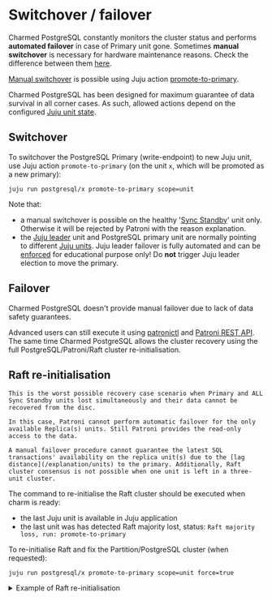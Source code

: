 # Switchover / failover

Charmed PostgreSQL constantly monitors the cluster status and performs **automated failover** in case of Primary unit gone. Sometimes **manual switchover** is necessary for hardware maintenance reasons. Check the difference between them [here](https://dbvisit.com/blog/difference-between-failover-vs-switchover).

[Manual switchover](https://en.wikipedia.org/wiki/Switchover) is possible using Juju action [promote-to-primary](https://charmhub.io/postgresql/actions#promote-to-primary). 

Charmed PostgreSQL has been designed for maximum guarantee of data survival in all corner cases. As such, allowed actions depend on the configured [Juju unit state](/explanation/units).

## Switchover 

To switchover the PostgreSQL Primary (write-endpoint) to new Juju unit, use Juju action `promote-to-primary` (on the unit `x`, which will be promoted as a new primary):

```text
juju run postgresql/x promote-to-primary scope=unit
```

Note that:
* a manual switchover is possible on the healthy '[Sync Standby](/explanation/units)' unit only. Otherwise it will be rejected by Patroni with the reason explanation.
* the [Juju leader](https://documentation.ubuntu.com/juju/3.6/reference/unit/#leader-unit) unit and PostgreSQL primary unit are normally pointing to different [Juju units](https://documentation.ubuntu.com/juju/3.6/reference/unit/). Juju leader failover is fully automated and can be [enforced](https://github.com/canonical/jhack?tab=readme-ov-file#elect) for educational purpose only! Do **not** trigger Juju leader election to move the primary.

## Failover

Charmed PostgreSQL doesn't provide manual failover due to lack of data safety guarantees.

Advanced users can still execute it using [patronictl](/reference/troubleshooting/cli-helpers) and [Patroni REST API](/reference/troubleshooting/cli-helpers). The same time Charmed PostgreSQL allows the cluster recovery using the full PostgreSQL/Patroni/Raft cluster re-initialisation.

## Raft re-initialisation

```{caution}
This is the worst possible recovery case scenario when Primary and ALL Sync Standby units lost simultaneously and their data cannot be recovered from the disc. 

In this case, Patroni cannot perform automatic failover for the only available Replica(s) units. Still Patroni provides the read-only access to the data.

A manual failover procedure cannot guarantee the latest SQL transactions' availability on the replica unit(s) due to the [lag distance](/explanation/units) to the primary. Additionally, Raft cluster consensus is not possible when one unit is left in a three-unit cluster. 
```

The command to re-initialise the Raft cluster should be executed when charm is ready:
* the last Juju unit is available in Juju application
* the last unit was has detected Raft majority lost, status: `Raft majority loss, run: promote-to-primary`

To re-initialise Raft and fix the Partition/PostgreSQL cluster (when requested):

```text
juju run postgresql/x promote-to-primary scope=unit force=true
```

<details><summary>Example of Raft re-initialisation</summary>

Deploy PostgreSQL 3 units:

```text
> juju deploy postgresql --channel 14/stable --config synchronous_node_count=1

> juju status 
Model       Controller  Cloud/Region         Version  SLA          Timestamp
postgresql  lxd         localhost/localhost  3.6.5    unsupported  14:50:19+02:00

App         Version  Status  Scale  Charm       Channel  Rev  Exposed  Message
postgresql  14.17    active      3  postgresql  14/edge  615  no       

Unit           Workload  Agent  Machine  Public address  Ports     Message
postgresql/0*  active    idle   0        10.189.210.53   5432/tcp  
postgresql/1   active    idle   1        10.189.210.166  5432/tcp  
postgresql/2   active    idle   2        10.189.210.188  5432/tcp  Primary

Machine  State    Address         Inst id        Base          AZ  Message
0        started  10.189.210.53   juju-422c1a-0  ubuntu@22.04      Running
1        started  10.189.210.166  juju-422c1a-1  ubuntu@22.04      Running
2        started  10.189.210.188  juju-422c1a-2  ubuntu@22.04      Running
```

Find the current primary/standby/replica:

```text
> juju ssh postgresql/0
ubuntu@juju-422c1a-0:~$ sudo -u snap_daemon patronictl -c /var/snap/charmed-postgresql/current/etc/patroni/patroni.yaml list
+ Cluster: postgresql (7499430436963402504) ---+-----------+----+-----------+
| Member       | Host           | Role         | State     | TL | Lag in MB |
+--------------+----------------+--------------+-----------+----+-----------+
| postgresql-0 | 10.189.210.53  | Sync Standby | streaming |  3 |         0 |
| postgresql-1 | 10.189.210.166 | Replica      | streaming |  3 |         0 |
| postgresql-2 | 10.189.210.188 | Leader       | running   |  3 |           |
+--------------+----------------+--------------+-----------+----+-----------+
```

Kill the leader and sync standby machines:

```text
> lxc stop --force juju-422c1a-0  && lxc stop --force juju-422c1a-2

> juju status 
Model       Controller  Cloud/Region         Version  SLA          Timestamp
postgresql  lxd         localhost/localhost  3.6.5    unsupported  14:54:40+02:00

App         Version  Status  Scale  Charm       Channel  Rev  Exposed  Message
postgresql  14.17    active    1/3  postgresql  14/edge  615  no       

Unit           Workload  Agent  Machine  Public address  Ports     Message
postgresql/0   unknown   lost   0        10.189.210.53   5432/tcp  agent lost, see 'juju show-status-log postgresql/0'
postgresql/1*  active    idle   1        10.189.210.166  5432/tcp  <<<<<<<<< Replica unit left only
postgresql/2   unknown   lost   2        10.189.210.188  5432/tcp  agent lost, see 'juju show-status-log postgresql/2'

Machine  State    Address         Inst id        Base          AZ  Message
0        down     10.189.210.53   juju-422c1a-0  ubuntu@22.04      Running
1        started  10.189.210.166  juju-422c1a-1  ubuntu@22.04      Running
2        down     10.189.210.188  juju-422c1a-2  ubuntu@22.04      Running
```

At this stage it is recommended to restore the lost nodes, they will rejoin the cluster automatically once Juju detects their availability.

To start Raft re-initialisation, remove DEAD machines as a signal to charm that they cannot be restored/started and no risks for split-brain:

```text
> juju remove-machine --force 0 
WARNING This command will perform the following actions:
will remove machine 0
- will remove unit postgresql/0
- will remove storage pgdata/0
Continue [y/N]? y

> juju remove-machine --force 2
WARNING This command will perform the following actions:
will remove machine 2
- will remove unit postgresql/2
- will remove storage pgdata/2
Continue [y/N]? y
```

Check the status to ensure `Raft majority loss`:

```text
> juju status
...
Unit           Workload  Agent      Machine  Public address  Ports     Message
postgresql/1*  blocked   executing  1        10.189.210.166  5432/tcp  Raft majority loss, run: promote-to-primary
...
```

Start Raft re-initialisation:

```text
> juju run postgresql/1 promote-to-primary scope=unit force=true
```

Wait for re-initiation to be completed:

```
> juju status
...
Unit           Workload     Agent      Machine  Public address  Ports     Message
postgresql/1*  maintenance  executing  3        10.189.210.166  5432/tcp  (promote-to-primary) Reinitialising raft
...
```

At the end, the primary until is back:

```text
> juju status
Model       Controller  Cloud/Region         Version  SLA          Timestamp
postgresql  lxd         localhost/localhost  3.6.5    unsupported  15:03:12+02:00

App         Version  Status  Scale  Charm       Channel  Rev  Exposed  Message
postgresql  14.17    active      1  postgresql  14/edge  615  no       

Unit           Workload  Agent  Machine  Public address  Ports     Message
postgresql/1*  active    idle   1        10.189.210.166  5432/tcp  Primary

Machine  State    Address         Inst id        Base          AZ  Message
1        started  10.189.210.166  juju-422c1a-1  ubuntu@22.04      Running
```

Scale application to 3+ units to complete HA recovery:

```text
> juju add-unit postgresql -n 2
```

The healthy status:
```text
> juju status
Model       Controller  Cloud/Region         Version  SLA          Timestamp
postgresql  lxd         localhost/localhost  3.6.5    unsupported  15:09:56+02:00

App         Version  Status  Scale  Charm       Channel  Rev  Exposed  Message
postgresql  14.17    active      3  postgresql  14/edge  615  no       

Unit           Workload  Agent  Machine  Public address  Ports     Message
postgresql/1*  active    idle   1        10.189.210.166  5432/tcp  Primary
postgresql/3   active    idle   3        10.189.210.124  5432/tcp  
postgresql/4   active    idle   4        10.189.210.178  5432/tcp  

Machine  State    Address         Inst id        Base          AZ  Message
1        started  10.189.210.166  juju-422c1a-1  ubuntu@22.04      Running
3        started  10.189.210.124  juju-422c1a-3  ubuntu@22.04      Running
4        started  10.189.210.178  juju-422c1a-4  ubuntu@22.04      Running
```
</details>

